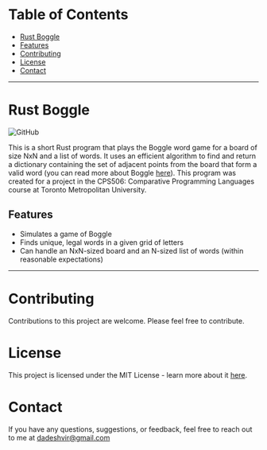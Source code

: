 # Table of Contents
- [Rust Boggle](#rust-boggle)
- [Features](#features)
- [Contributing](#contributing)
- [License](#license)
- [Contact](#contact)

------------------------------

# Rust Boggle
![GitHub](https://img.shields.io/github/license/adedhi/rust-boggle)

This is a short Rust program that plays the Boggle word game for a board of size NxN and a list of words. It uses an efficient algorithm to find and return a dictionary containing the set of adjacent points from the board that form a valid word (you can read more about Boggle [here](https://en.wikipedia.org/wiki/Boggle)). This program was created for a project in the CPS506: Comparative Programming Languages course at Toronto Metropolitan University.

## Features
- Simulates a game of Boggle
- Finds unique, legal words in a given grid of letters
- Can handle an NxN-sized board and an N-sized list of words (within reasonable expectations)

------------------------------

# Contributing
Contributions to this project are welcome. Please feel free to contribute.

# License
This project is licensed under the MIT License - learn more about it [here](LICENSE).

# Contact
If you have any questions, suggestions, or feedback, feel free to reach out to me at dadeshvir@gmail.com
